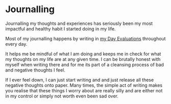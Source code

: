 
# Journalling

Journalling my thoughts and experiences has seriously been my most impactful and healthy habit I started doing in my life.

Most of my journalling happens by writing in [my Day Evaluations][1] throughout every day. 

It helps me be mindful of what I am doing and keeps me in check for what my thoughts on my life are at any given time. I can be brutally honest with myself when writing there and for me its part of a cleansing process of bad and negative thoughts I feel.

If I ever feel down, I can just start writing and and just release all these negative thoughts onto paper. Many times, the simple act of writing makes you realise that these things I worry about are really silly and are either not in my control or simply not worth even been sad over.

[1]:	https://medium.com/@NikitaVoloboev/day-evaluations-5706f31c9c5e